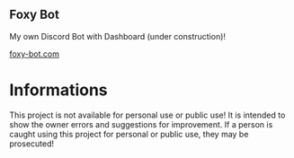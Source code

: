 ## Foxy Bot

My own Discord Bot with Dashboard (under construction)!

[foxy-bot.com](https://foxy-bot.com)

# Informations

This project is not available for personal use or public use! It is intended to show the owner errors and suggestions for improvement. If a person is caught using this project for personal or public use, they may be prosecuted!
